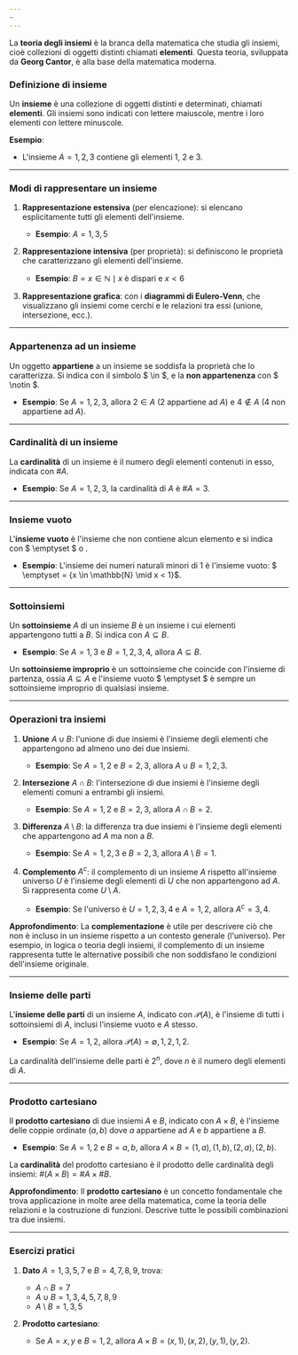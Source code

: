 ```yaml
---
~
---
```

La **teoria degli insiemi** è la branca della matematica che studia gli insiemi, cioè collezioni di oggetti distinti chiamati **elementi**. Questa teoria, sviluppata da **Georg Cantor**, è alla base della matematica moderna.

### Definizione di insieme

Un **insieme** è una collezione di oggetti distinti e determinati, chiamati **elementi**. Gli insiemi sono indicati con lettere maiuscole, mentre i loro elementi con lettere minuscole.

**Esempio**:

- L'insieme $A = {1, 2, 3}$ contiene gli elementi 1, 2 e 3.

---

### Modi di rappresentare un insieme

1. **Rappresentazione estensiva** (per elencazione): si elencano esplicitamente tutti gli elementi dell'insieme.
    
    - **Esempio**: $A = {1, 3, 5}$
2. **Rappresentazione intensiva** (per proprietà): si definiscono le proprietà che caratterizzano gli elementi dell'insieme.
    
    - **Esempio**: $B = {x \in \mathbb{N} \mid x \text{ è dispari e } x < 6}$
3. **Rappresentazione grafica**: con i **diagrammi di Eulero-Venn**, che visualizzano gli insiemi come cerchi e le relazioni tra essi (unione, intersezione, ecc.).
    

---

### Appartenenza ad un insieme

Un oggetto **appartiene** a un insieme se soddisfa la proprietà che lo caratterizza. Si indica con il simbolo $ \in $, e la **non appartenenza** con $ \notin $.

- **Esempio**: Se $A = {1, 2, 3}$, allora $2 \in A$ (2 appartiene ad $A$) e $4 \notin A$ (4 non appartiene ad $A$).

---

### Cardinalità di un insieme

La **cardinalità** di un insieme è il numero degli elementi contenuti in esso, indicata con $\#A$.

- **Esempio**: Se $A = {1, 2, 3}$, la cardinalità di $A$ è $\#A = 3$.

---

### Insieme vuoto

L'**insieme vuoto** è l'insieme che non contiene alcun elemento e si indica con $ \emptyset $ o ${}$.

- **Esempio**: L'insieme dei numeri naturali minori di 1 è l'insieme vuoto: $ \emptyset = {x \in \mathbb{N} \mid x < 1}$.

---

### Sottoinsiemi

Un **sottoinsieme** $A$ di un insieme $B$ è un insieme i cui elementi appartengono tutti a $B$. Si indica con $A \subseteq B$.

- **Esempio**: Se $A = {1, 3}$ e $B = {1, 2, 3, 4}$, allora $A \subseteq B$.

Un **sottoinsieme improprio** è un sottoinsieme che coincide con l'insieme di partenza, ossia $A \subseteq A$ e l'insieme vuoto $ \emptyset $ è sempre un sottoinsieme improprio di qualsiasi insieme.

---

### Operazioni tra insiemi

1. **Unione** $A \cup B$: l'unione di due insiemi è l'insieme degli elementi che appartengono ad almeno uno dei due insiemi.
    
    - **Esempio**: Se $A = {1, 2}$ e $B = {2, 3}$, allora $A \cup B = {1, 2, 3}$.
2. **Intersezione** $A \cap B$: l'intersezione di due insiemi è l'insieme degli elementi comuni a entrambi gli insiemi.
    
    - **Esempio**: Se $A = {1, 2}$ e $B = {2, 3}$, allora $A \cap B = {2}$.
3. **Differenza** $A \setminus B$: la differenza tra due insiemi è l'insieme degli elementi che appartengono ad $A$ ma non a $B$.
    
    - **Esempio**: Se $A = {1, 2, 3}$ e $B = {2, 3}$, allora $A \setminus B = {1}$.
4. **Complemento** $A^c$: il complemento di un insieme $A$ rispetto all'insieme universo $U$ è l'insieme degli elementi di $U$ che non appartengono ad $A$. Si rappresenta come $U \setminus A$.
    
    - **Esempio**: Se l'universo è $U = {1, 2, 3, 4}$ e $A = {1, 2}$, allora $A^c = {3, 4}$.

**Approfondimento**: La **complementazione** è utile per descrivere ciò che non è incluso in un insieme rispetto a un contesto generale (l'universo). Per esempio, in logica o teoria degli insiemi, il complemento di un insieme rappresenta tutte le alternative possibili che non soddisfano le condizioni dell'insieme originale.

---

### Insieme delle parti

L'**insieme delle parti** di un insieme $A$, indicato con $\mathcal{P}(A)$, è l'insieme di tutti i sottoinsiemi di $A$, inclusi l'insieme vuoto e $A$ stesso.

- **Esempio**: Se $A = {1, 2}$, allora $\mathcal{P}(A) = {\emptyset, {1}, {2}, {1, 2}}$.

La cardinalità dell'insieme delle parti è $2^n$, dove $n$ è il numero degli elementi di $A$.

---

### Prodotto cartesiano

Il **prodotto cartesiano** di due insiemi $A$ e $B$, indicato con $A \times B$, è l'insieme delle coppie ordinate $(a, b)$ dove $a$ appartiene ad $A$ e $b$ appartiene a $B$.

- **Esempio**: Se $A = {1, 2}$ e $B = {a, b}$, allora $A \times B = {(1, a), (1, b), (2, a), (2, b)}$.

La **cardinalità** del prodotto cartesiano è il prodotto delle cardinalità degli insiemi: $\#(A \times B) = \#A \times \#B$.

**Approfondimento**: Il **prodotto cartesiano** è un concetto fondamentale che trova applicazione in molte aree della matematica, come la teoria delle relazioni e la costruzione di funzioni. Descrive tutte le possibili combinazioni tra due insiemi.

---

### Esercizi pratici

1. **Dato** $A = {1, 3, 5, 7}$ e $B = {4, 7, 8, 9}$, trova:
    
    - $A \cap B = {7}$
    - $A \cup B = {1, 3, 4, 5, 7, 8, 9}$
    - $A \setminus B = {1, 3, 5}$
2. **Prodotto cartesiano**:
    
    - Se $A = {x, y}$ e $B = {1, 2}$, allora $A \times B = {(x, 1), (x, 2), (y, 1), (y, 2)}$.